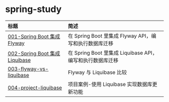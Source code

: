 # spring-study  

|  标题   | 简述  |
|  :----  | :----  |
| [001-Spring Boot 集成 Flyway](https://github.com/Peng-star-star/spring-study/tree/main/001-spring-boot-flyway#1%E7%AE%80%E8%BF%B0%E7%9B%AE%E7%9A%84)  | 在 Spring Boot 里集成 Flyway API，编写和执行数据库迁移 |
| [002-Spring Boot 集成 Liquibase](https://github.com/Peng-star-star/spring-study/tree/main/002-spring-boot-liquibase)  | 在 Spring Boot 里集成 Liquibase API，编写和执行数据库迁移 |
| [003-flyway-vs-liquibase](https://github.com/Peng-star-star/spring-study/blob/main/003-flyway-vs-liquibase.md)  | Flyway 与 Liquibase 比较 |
| [004-project-liquibase](https://github.com/Peng-star-star/spring-study/blob/main/004-project-liquibase.md)  | 项目案例-使用 Liquibase 实现数据库更新功能 |
